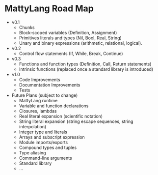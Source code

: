 # MattyLang Road Map

- v0.1
	- Chunks
	- Block-scoped variables (Definition, Assignment)
	- Primitives literals and types (Nil, Bool, Real, String)
	- Unary and binary expressions (arithmetic, relational, logical).
- v0.2
	- Control flow statements (If, While, Break, Continue)
- v0.3
	- Functions and function types (Definition, Call, Return statements)
	- Intrinsic functions (replaced once a standard library is introduced)
- v1.0
	- Code Improvements
	- Documentation	Improvements
	- Tests
- Future Plans (subject to change)
	- MattyLang runtime
	- Variable and function declarations
	- Closures, lambdas
	- Real literal expansion (scientific notation)
	- String literal expansion (string escape sequences, string interpolation)
	- Integer type and literals
	- Arrays and subscript expression
	- Module imports/exports
	- Compound types and tuples
	- Type aliasing
	- Command-line arguments
	- Standard library
	- ...
